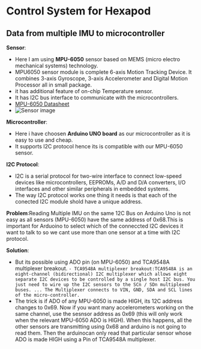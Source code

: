 # Control System for Hexapod
## Data from multiple IMU to microcontroller
 **Sensor**:
 - Here I am using **MPU-6050** sensor based on MEMS (micro electro mechanical systems) technology.
 - MPU6050 sensor module is complete 6-axis Motion Tracking Device. It combines 3-axis Gyroscope, 3-axis Accelerometer and Digital Motion Processor all in small package.
 - it has additional feature of on-chip Temperature sensor. 
 - It has I2C bus interface to communicate with the microcontrollers.
 - [ MPU-6050 Datasheet ](https://github.com/kapilgarg7568/Electronic-Club-Mini-Task-3/files/4626004/MPU-6000-Datasheet1.pdf)
 - ![Sensor image](https://user-images.githubusercontent.com/64272528/81891946-8031cf80-95c7-11ea-9e7e-08b2abaf57c5.jpeg)

 
 **Microcontroller**:
 - Here i have choosen **Arduino UNO board** as our microcontroller as it is easy to use and cheap.
 - It supports I2C protocol hence its is compatible with our MPU-6050 sensor.
 
 **I2C Protocol**:
 - I2C is a serial protocol for two-wire interface to connect low-speed devices like microcontrollers, EEPROMs, A/D and D/A converters, I/O interfaces and other similar peripherals in embedded systems.
 - The way I2C protocol works one thing it needs is that each of the conected I2C module shold have a unique address.
 
 
 
 
**Problem**:Reading Multiple IMU on the same 12C Bus on Arduino Uno is not easy as all sensors (MPU-6050) have the same address of 0x68.This is important for Arduoino to select which of the conneccted I2C devices it want to talk to so we cant use more than one sensor at a time with I2C protocol.

**Solution**:
- But its possible using ADO pin (on MPU-6050) and TCA9548A multiplexer breakout.
 `- TCA9548A multiplexer breakout:TCA9548A is an eight-channel (bidirectional) I2C multiplexer which allows eight separate I2C devices to be controlled by a single host I2C bus. You just need to wire up the I2C sensors to the SCn / SDn multiplexed buses. ... The Multiplexer connects to VIN, GND, SDA and SCL lines of the micro-controller.`
- The trick is if ADO of any MPU-6050 is made HIGH, its 12C address changes to 0x69. Now if you want many accelerometers working on the same channel, use the sesnsor address as 0x69 (this will only work when the relevant MPU-6050 ADO is HIGH). When this happens, all the other sensors are transmitting using 0x68 and arduino is not going to read them. Then the arduinocan only read that particular sensor whose ADO is made HIGH using a Pin of TCA9548A multiplexer.

